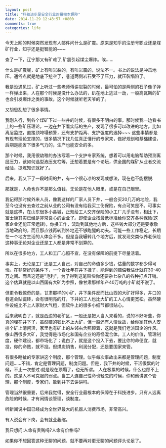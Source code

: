 ```yaml
---
layout: post
title: "科技进步是安全行业的最根本保障"
date: 2014-11-29 12:43:57 +0800
comments: true
categories: life
---
```


今天上网的时候突然发现有人邮件问什么是矿震。原来是知乎的注册号职业还是煤矿行业，知乎还是挺智能的~~~

查了一下，辽宁那又有矿难了,矿震引起煤尘爆炸。唉......

什么是矿震呢，矿上有叫岩裂的，有叫岩震的，说法不一。书上的说法是冲击地压。通俗点就是地底下挖空了，巷道两侧岩石受不了压力，就压裂塌陷了。

我是没遇见过，矿上听过一些老师傅讲岩裂的时候，最可怕的是两侧的石子像子弹一样弹出来，人在那个时候是没什么办法的，趴在地上逃过一劫，一般高瓦斯的矿也会引发爆炸之类的事故，这个时候就听老天爷的了。

又胡思乱想了很多事情。

我刚入行，到各个煤矿下过一些井的时候，有很多不明白的事。那时候我一边看书上的一些矿压理论，一边在井下看实际的生产，发现了很多可以改进的地方。比如离层监控，直接顶垮塌预警，还有支护距离、支护强度的选择~~~
这些事情都是有现有理论支撑的，很多情况下找几位真正懂行的专家来，做好规划和基础建设，后期是能省下很多气力的，生产也能安全的多。

那个时候，我用很幼稚的办法写着一个支护专家系统，想着可以用电脑帮助预测离层压力，该如何选型液压支柱等，还想着要是有个论坛，供全国的煤矿从业者交流经验，提炼知识就好了。

后来，我又下了一段时间的井，有一个很心凉的发现或想法，现在也不能摆脱:

那就是，人命也许不是那么值钱，无论是在他人眼里，或是在自己眼里。

我记得那时候外来人员，像我这样的厂家人员下井，一般会买20几万的地险，我至今也没有去查过之前从业的公司有没有给我买工伤保险，有点可笑是不。可事实就是这样，在山东很多小县城，正规给工人交齐保险的小工厂几乎没有，相比下，富士康其实已经是非常良心的企业了。即使企业按最低标准给你交齐各种保险(这家企业还能正常运转)，你换工作，流动到其他地方后，这些钱大部分还是要孝敬当地政府的，而且那点钱再转到外地还不够跑腿的功夫。可能一些工作稳定，长期在一个地方生活的人体会不多。但是当我辗转几个地方后，就发现交类似养老保险这种事无论对企业还是工人都是非常不划算的。

所以在很多地方，工人和工厂心照不宣，在没有保障的前提下尽量活着。

事实上，无论是工厂还是工人自己，对自己的命值多少钱，估量的数字都少得可怜。在非常好的条件下，一个青壮年在井下挂了，能得到的赔偿我估计就在30-40万之间。而且这还是"毛利"，为了得到这笔赔偿你还要杂七杂八的各种打点开销。这个估算就是以山西国有大矿为参照，像甘肃那样年产40万吨的小矿就不说了。

但更令我惊奇的是，甘肃那样的小矿，井下条件反而比山西的大矿好得多，井口的巷道会贴瓷砖，会有很明亮的灯，下井的工人也比大矿的工人心情更宽松。虽然硬件设施比不上人家财大气粗，但软件上的很多小细节都很贴心。

后来我明白了，就是西边的老矿区，一般还是把人当人来看的，说的不好听些，你真的埋在井下了，虽然赔的钱比不上大矿，但一般还有人情世故，给你家其他人安排个矿上清闲活，家里也有矿上的左邻右舍照顾着，这就是我们老派国企的作风。
像山西很多大矿，我觉得是市场化和国有企业的奇怪混合体。工人的价值，管理制度，硬件建设，都市场化了；说白了，就是这个投入下去，要比你的命便宜，就投，你的命贱，就不投。但煤炭销售，利润分配，还是要国家来管。

有很多瞎扯的专家讲这个制度，那个管理。似乎每次事故出来都是管理问题，制度问题......不错，肯定是管理问题，制度问题。但是，我下井的时候，干活很累的时候，不止一次想过:就是现在顶塌了，也无所谓。
人在极累的时候，什么也顾不上的。这是人不可克服的弱点。当工人连自己性命也轻忽的时候，你和他讲这个管理，那个制度，专家们，敢到井下去讲讲吗。

管理当然很重要，后来我觉得，安全行业最根本的保障在于科技进步。只有人远离危险的时候，才有闲情谈管理，谈制度。

听新闻说中国已经成为全世界最大的机器人消费市场，非常高兴。

有人说会有下岗，会有就业萎缩。

我只想问:人命有贵贱吗?人命有价格吗?

如果你不想回答这种无聊的问题，就不要再对更无聊的问题评头论足了。
